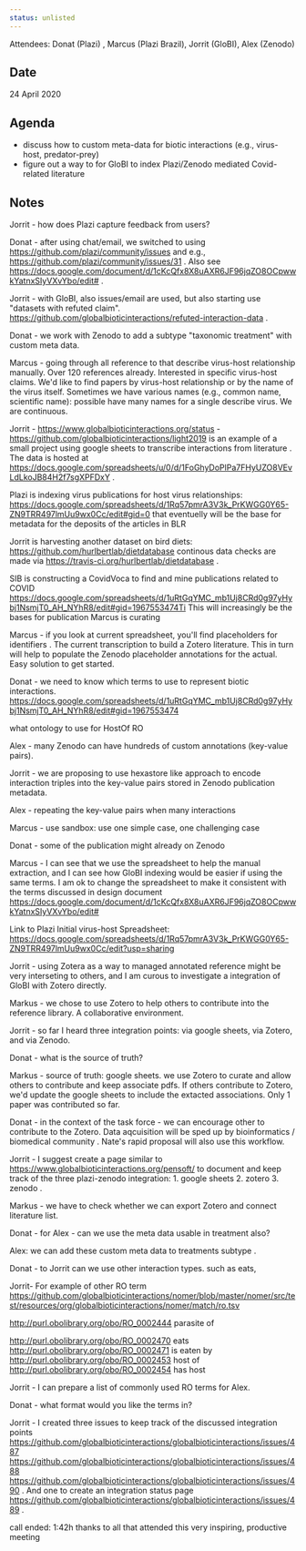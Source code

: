 ```yaml
---
status: unlisted
---
```


 Attendees:
 Donat (Plazi) , Marcus (Plazi Brazil), Jorrit (GloBI), Alex (Zenodo)
 
##  Date
 24 April 2020
 
## Agenda
 * discuss how to custom meta-data for biotic interactions (e.g., virus-host, predator-prey)
 * figure out a way to for GloBI to index Plazi/Zenodo mediated Covid-related literature
 

## Notes
 
 Jorrit - how does Plazi capture feedback from users? 
 
 Donat - after using chat/email, we switched to using   https://github.com/plazi/community/issues and e.g.,  https://github.com/plazi/community/issues/31 . Also see https://docs.google.com/document/d/1cKcQfx8X8uAXR6JF96jqZO8OCpwwkYatnxSIyVXvYbo/edit# .
 
 Jorrit - with GloBI, also issues/email are used, but also starting use "datasets with refuted claim". https://github.com/globalbioticinteractions/refuted-interaction-data . 
 
 Donat - we work with Zenodo to add a subtype "taxonomic treatment" with custom meta data.
 
Marcus - going through all reference to that describe virus-host relationship manually. Over 120 references already. Interested in specific virus-host claims. We'd like to find papers by virus-host relationship or by the name of the virus itself. Sometimes we have various names (e.g., common name, scientific name): possible have many names for a single describe virus. We are continuous. 

Jorrit - https://www.globalbioticinteractions.org/status - https://github.com/globalbioticinteractions/light2019 is an example of a small project using google sheets to transcribe interactions from literature . The data is hosted at https://docs.google.com/spreadsheets/u/0/d/1FoGhyDoPlPa7FHyUZO8VEvLdLkoJB84H2f7sgXPFDxY . 
 
 Plazi is indexing virus publications for host virus relationships: https://docs.google.com/spreadsheets/d/1Rq57pmrA3V3k_PrKWGG0Y65-ZN9TRR497lmUu9wx0Cc/edit#gid=0
 that eventuelly will be the base for metadata for the deposits of the articles in BLR
 
 Jorrit is harvesting another dataset on bird diets: https://github.com/hurlbertlab/dietdatabase continous data checks are made via https://travis-ci.org/hurlbertlab/dietdatabase . 
 
 SIB is constructing a CovidVoca to find and mine publications related to COVID https://docs.google.com/spreadsheets/d/1uRtGqYMC_mb1Uj8CRd0g97yHybj1NsmjT0_AH_NYhR8/edit#gid=1967553474Ti
 This will increasingly be the bases for publication Marcus is curating
 
 Marcus - if you look at current spreadsheet, you'll find placeholders for identifiers . The current transcription to build a Zotero literature. This in turn will help to populate the Zenodo placeholder annotations for the actual. Easy solution to get started. 
 
 Donat - we need to know which terms to use to represent biotic interactions.  https://docs.google.com/spreadsheets/d/1uRtGqYMC_mb1Uj8CRd0g97yHybj1NsmjT0_AH_NYhR8/edit#gid=1967553474
 
 what ontology to use for HostOf RO
 
Alex - many Zenodo can have hundreds of custom annotations (key-value pairs). 
 
 Jorrit - we are proposing to use hexastore like approach to encode interaction triples into the key-value pairs stored in Zenodo publication metadata. 
 
 Alex - repeating the key-value pairs when many interactions 
 
Marcus -  use sandbox: use one simple case, one challenging case
 
 Donat - some of the publication might already on Zenodo
 
 Marcus - I can see that we use the spreadsheet to help the manual extraction, and I can see how GloBI indexing would be easier if using the same terms.  I am ok to change the spreadsheet to make it consistent with the terms discussed in design document https://docs.google.com/document/d/1cKcQfx8X8uAXR6JF96jqZO8OCpwwkYatnxSIyVXvYbo/edit#
 
 Link to Plazi Initial virus-host Spreadsheet: https://docs.google.com/spreadsheets/d/1Rq57pmrA3V3k_PrKWGG0Y65-ZN9TRR497lmUu9wx0Cc/edit?usp=sharing
 
Jorrit - using Zotera as a way to managed annotated reference might be very interseting to others, and I am curous to investigate a integration of GloBI with Zotero directly. 

Markus - we chose to use Zotero to help others to contribute into the reference library. A collaborative environment. 

Jorrit - so far I heard three integration points: via google sheets, via Zotero, and via Zenodo. 

Donat - what is the source of truth?

Markus - source of truth: google sheets. we use Zotero to curate and allow others to contribute and keep associate pdfs.  If others contribute to Zotero, we'd update the google sheets to include the extacted associations. Only 1 paper was contributed so far.

Donat - in the context of the task force - we can encourage other to contribute to the Zotero. Data aqcuisition will be sped up by bioinformatics / biomedical community . Nate's rapid proposal will also use this workflow.

Jorrit - I suggest create a page similar to  https://www.globalbioticinteractions.org/pensoft/  to document and keep track of the three plazi-zenodo integration: 1. google sheets 2. zotero 3. zenodo .

Markus - we have to check whether we can export Zotero and connect literature list. 

Donat - for Alex - can we use the meta data usable in treatment also?



Alex: we can add these custom meta data to treatments subtype . 

Donat - to Jorrit can we use other interaction types. such as eats, 

Jorrit- For example of other RO term https://github.com/globalbioticinteractions/nomer/blob/master/nomer/src/test/resources/org/globalbioticinteractions/nomer/match/ro.tsv 

http://purl.obolibrary.org/obo/RO_0002444              parasite of

http://purl.obolibrary.org/obo/RO_0002470              eats
http://purl.obolibrary.org/obo/RO_0002471              is eaten by
http://purl.obolibrary.org/obo/RO_0002453              host of
http://purl.obolibrary.org/obo/RO_0002454              has host

Jorrit - I can prepare a list of commonly used RO terms for Alex. 

Donat - what format would you like the terms in? 

 
 Jorrit -  I created three issues to keep track of the discussed integration points https://github.com/globalbioticinteractions/globalbioticinteractions/issues/487 https://github.com/globalbioticinteractions/globalbioticinteractions/issues/488 https://github.com/globalbioticinteractions/globalbioticinteractions/issues/490 . And one to create an integration status page https://github.com/globalbioticinteractions/globalbioticinteractions/issues/489 .
 
  call ended: 1:42h
  thanks to all that attended this very inspiring, productive meeting
  
 
 
